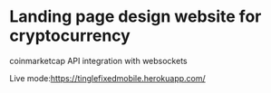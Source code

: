 # Landing page design website for cryptocurrency

coinmarketcap API integration with websockets

Live mode:https://tinglefixedmobile.herokuapp.com/
